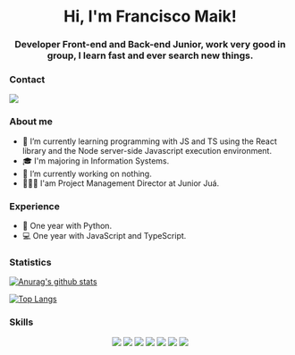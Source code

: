


<!-- **FranciscoMaik/FranciscoMaik** is a ✨ _special_ ✨ repository because its `README.md` (this file) appears on your GitHub profile.

Here are some ideas to get you started:

- 🔭 I’m currently working on ...
- 🌱 I’m currently learning ...
- 👯 I’m looking to collaborate on ...
- 🤔 I’m looking for help with ...
- 💬 Ask me about ...
- 📫 How to reach me: ...
- 😄 Pronouns: ...
- ⚡ Fun fact: ...
-->

<h1 align="center">Hi, I'm Francisco Maik!</h1>
<h3 align="center"> Developer Front-end and Back-end Junior, work very good in group, I learn fast and ever search new things. </h3>


### Contact

<a href="https://www.linkedin.com/in/francisco-maik-468511184/">
  <img src= "https://img.shields.io/badge/linkedin-%230077B5.svg?&style=for-the-badge&logo=linkedin&logoColor=white" />
</a>

### About me

- 🌱 I’m currently learning  programming with JS and TS using the React library and the Node server-side Javascript execution environment.
- 🎓 I'm majoring in Information Systems.
- 🔭 I’m currently working on nothing.
- 👨🏻‍💼 I'am Project Management Director at Junior Juá.

### Experience
- 🐍 One year with Python.
- 💻 One year with JavaScript and TypeScript.

### Statistics

[![Anurag's github stats](https://github-readme-stats.vercel.app/api?username=FranciscoMaik&show_icons=true)](https://github.com/anuraghazra/github-readme-stats)

[![Top Langs](https://github-readme-stats.vercel.app/api/top-langs/?username=FranciscoMaik)](https://github.com/anuraghazra/github-readme-stats&layout=compact)

### Skills
<p align="center">
  <img src= "https://img.shields.io/badge/python-%233776AB.svg?&style=flat-square&logo=python&logoColor=white" />
  <img src= "https://img.shields.io/badge/html5%20-%23E34F26.svg?&style=for-the-badge&logo=html5&logoColor=white" />
  <img src= "https://img.shields.io/badge/css3%20-%231572B6.svg?&style=for-the-badge&logo=css3&logoColor=white" />
  <img src= "https://img.shields.io/badge/javascript-%23F7DF1E.svg?&style=flat-square&logo=javascript&logoColor=black&labelColor=black" />
  <img src= "https://img.shields.io/badge/node.js%20-%2343853D.svg?&style=for-the-badge&logo=node.js&logoColor=white" />
  <img src= "https://img.shields.io/badge/javascript%20-%23323330.svg?&style=for-the-badge&logo=javascript&logoColor=%23F7DF1E" />
  <img src= "https://img.shields.io/badge/typescript%20-%23007ACC.svg?&style=for-the-badge&logo=typescript&logoColor=white" />
</p>
